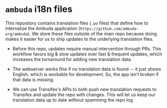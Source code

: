 `ambuda` i18n files
===================

This repository contains translation files (`.po` files) that define how to
internalize the Ambuda application (`https://github.com/ambuda-org/ambuda`). We
store these files outside of the main repo because doing makes it easier for us
to ship updates to the underlying translation files.

- Before this repo, updates require manual intervention through PRs. This
  workflow favors big & slow updates over fast & frequent updates, which
  increases the turnaround for adding new translation data.

- The webserver works fine if no translation data is found -- it just shows
  English, which is workable for development. So, the app isn't broken if that
  data is missing.

- We can use Transifex's APIs to both push new translation requests to
  Transifex and update the repo with changes. This will let us keep our
  translation data up to date without spamming the repo log.
